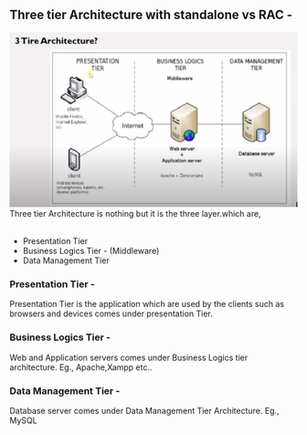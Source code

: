 ## Three tier Architecture with standalone vs RAC -
<img src="../img/three-tier-architecture.png">
Three tier Architecture is nothing but it is the three layer.which are,<br><br>

 * Presentation Tier
 * Business Logics Tier - (Middleware)
 * Data Management Tier
### Presentation Tier -
<p>Presentation Tier is the application which are used by the clients such as browsers and devices comes under presentation Tier.</p>

### Business Logics Tier -
<p>Web and Application servers comes under Business Logics tier architecture. Eg., Apache,Xampp etc..</p> 

### Data Management Tier -
<p>Database server comes under Data Management Tier Architecture. Eg., MySQL</p>